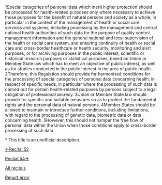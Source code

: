 
1Special categories of personal data which merit higher protection should be processed for health-related purposes only where necessary to achieve those purposes for the benefit of natural persons and society as a whole, in particular in the context of the management of health or social care services and systems, including processing by the management and central national health authorities of such data for the purpose of quality control, management information and the general national and local supervision of the health or social care system, and ensuring continuity of health or social care and cross-border healthcare or health security, monitoring and alert purposes, or for archiving purposes in the public interest, scientific or historical research purposes or statistical purposes, based on Union or Member State law which has to meet an objective of public interest, as well as for studies conducted in the public interest in the area of public health. 2Therefore, this Regulation should provide for harmonised conditions for the processing of special categories of personal data concerning health, in respect of specific needs, in particular where the processing of such data is carried out for certain health-related purposes by persons subject to a legal obligation of professional secrecy. 3Union or Member State law should provide for specific and suitable measures so as to protect the fundamental rights and the personal data of natural persons. 4Member States should be allowed to maintain or introduce further conditions, including limitations, with regard to the processing of genetic data, biometric data or data concerning health. 5However, this should not hamper the free flow of personal data within the Union when those conditions apply to cross-border processing of such data.


\* This title is an unofficial description.




[←Recital 52](https://gdpr-info.eu/recitals/no-52/ "52 - Exceptions to the Prohibition on Processing Special Categories of Personal Data")


[Recital 54→](https://gdpr-info.eu/recitals/no-54/ "54 - Processing of Sensitive Data in Public Health Sector")


[All recitals](https://gdpr-info.eu/recitals/)

[Report error](https://gdpr-info.eu/gf/?TB_iframe=true&height=306 "Your message")

